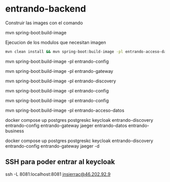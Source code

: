 # entrando-backend

Construir las images con el comando

mvn spring-boot:build-image

Ejecucion de los modulos que necesitan imagen

```bash 
mvn clean install && mvn spring-boot:build-image -pl entrando-acceso-datos,entrando-discovery,entrando-gateway,entrando-business,entrando-config,entrando-public-users
```

mvn spring-boot:build-image -pl entrando-config

mvn spring-boot:build-image -pl entrando-gateway

mvn spring-boot:build-image -pl entrando-discovery

mvn spring-boot:build-image -pl entrando-config

mvn spring-boot:build-image -pl entrando-config

mvn spring-boot:build-image -pl entrando-acceso-datos



docker compose up postgres postgreskc keycloak entrando-discovery entrando-config entrando-gateway jaeger entrando-datos entrando-business 

docker compose up postgres postgreskc keycloak entrando-discovery entrando-config entrando-gateway jaeger -d


## SSH para poder entrar al keycloak
ssh -L 8081:localhost:8081 jnsierrac@46.202.92.9